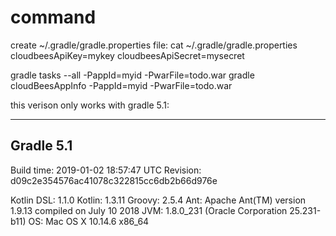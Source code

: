 
# command
create ~/.gradle/gradle.properties file:
cat ~/.gradle/gradle.properties
cloudbeesApiKey=mykey
cloudbeesApiSecret=mysecret

gradle tasks --all -PappId=myid -PwarFile=todo.war
gradle cloudBeesAppInfo -PappId=myid -PwarFile=todo.war


this verison only works with gradle 5.1:


------------------------------------------------------------
Gradle 5.1
------------------------------------------------------------

Build time:   2019-01-02 18:57:47 UTC
Revision:     d09c2e354576ac41078c322815cc6db2b66d976e

Kotlin DSL:   1.1.0
Kotlin:       1.3.11
Groovy:       2.5.4
Ant:          Apache Ant(TM) version 1.9.13 compiled on July 10 2018
JVM:          1.8.0_231 (Oracle Corporation 25.231-b11)
OS:           Mac OS X 10.14.6 x86_64
